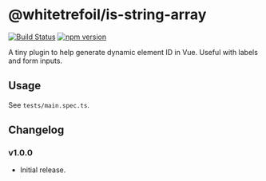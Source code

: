 @whitetrefoil/is-string-array
==========

[![Build Status](https://travis-ci.org/whitetrefoil/is-string-array.svg?branch=master)](https://travis-ci.org/whitetrefoil/is-string-array) [![npm version](https://badge.fury.io/js/%40whitetrefoil%2Fis-string-array.svg)](https://badge.fury.io/js/%40whitetrefoil%2Fis-string-array)

A tiny plugin to help generate dynamic element ID in Vue.
Useful with labels and form inputs.

Usage
-----

See `tests/main.spec.ts`.

Changelog
---------

### v1.0.0

* Initial release.
